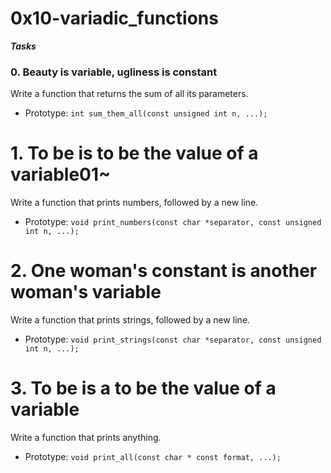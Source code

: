 # 0x10-variadic_functions

***Tasks***

### 0. Beauty is variable, ugliness is constant
Write a function that returns the sum of all its parameters.
* Prototype: `int sum_them_all(const unsigned int n, ...);`

# 1. To be is to be the value of a variable01~
Write a function that prints numbers, followed by a new line.
* Prototype: `void print_numbers(const char *separator, const unsigned int n, ...);`

# 2. One woman's constant is another woman's variable
Write a function that prints strings, followed by a new line.
* Prototype: `void print_strings(const char *separator, const unsigned int n, ...);`

# 3. To be is a to be the value of a variable
Write a function that prints anything.
* Prototype: `void print_all(const char * const format, ...);`

